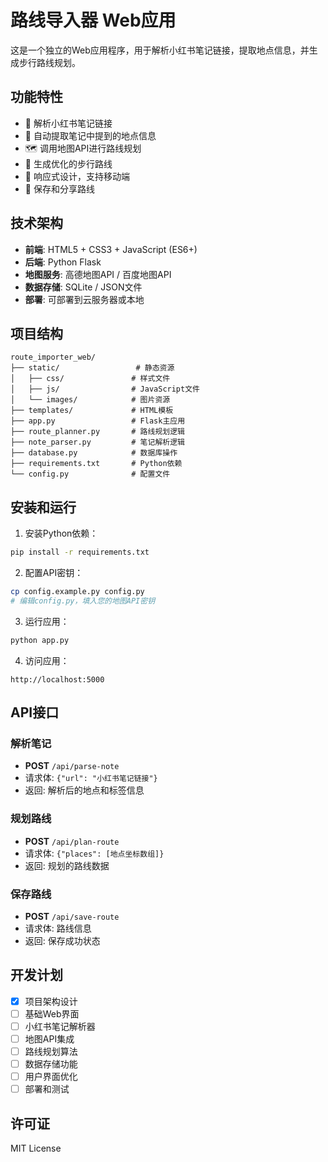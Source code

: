 # 路线导入器 Web应用

这是一个独立的Web应用程序，用于解析小红书笔记链接，提取地点信息，并生成步行路线规划。

## 功能特性

- 🔗 解析小红书笔记链接
- 📍 自动提取笔记中提到的地点信息
- 🗺️ 调用地图API进行路线规划
- 🚶 生成优化的步行路线
- 📱 响应式设计，支持移动端
- 💾 保存和分享路线

## 技术架构

- **前端**: HTML5 + CSS3 + JavaScript (ES6+)
- **后端**: Python Flask
- **地图服务**: 高德地图API / 百度地图API
- **数据存储**: SQLite / JSON文件
- **部署**: 可部署到云服务器或本地

## 项目结构

```
route_importer_web/
├── static/                 # 静态资源
│   ├── css/               # 样式文件
│   ├── js/                # JavaScript文件
│   └── images/            # 图片资源
├── templates/             # HTML模板
├── app.py                 # Flask主应用
├── route_planner.py       # 路线规划逻辑
├── note_parser.py         # 笔记解析逻辑
├── database.py            # 数据库操作
├── requirements.txt       # Python依赖
└── config.py              # 配置文件
```

## 安装和运行

1. 安装Python依赖：
```bash
pip install -r requirements.txt
```

2. 配置API密钥：
```bash
cp config.example.py config.py
# 编辑config.py，填入您的地图API密钥
```

3. 运行应用：
```bash
python app.py
```

4. 访问应用：
```
http://localhost:5000
```

## API接口

### 解析笔记
- **POST** `/api/parse-note`
- 请求体: `{"url": "小红书笔记链接"}`
- 返回: 解析后的地点和标签信息

### 规划路线
- **POST** `/api/plan-route`
- 请求体: `{"places": [地点坐标数组]}`
- 返回: 规划的路线数据

### 保存路线
- **POST** `/api/save-route`
- 请求体: 路线信息
- 返回: 保存成功状态

## 开发计划

- [x] 项目架构设计
- [ ] 基础Web界面
- [ ] 小红书笔记解析器
- [ ] 地图API集成
- [ ] 路线规划算法
- [ ] 数据存储功能
- [ ] 用户界面优化
- [ ] 部署和测试

## 许可证

MIT License
